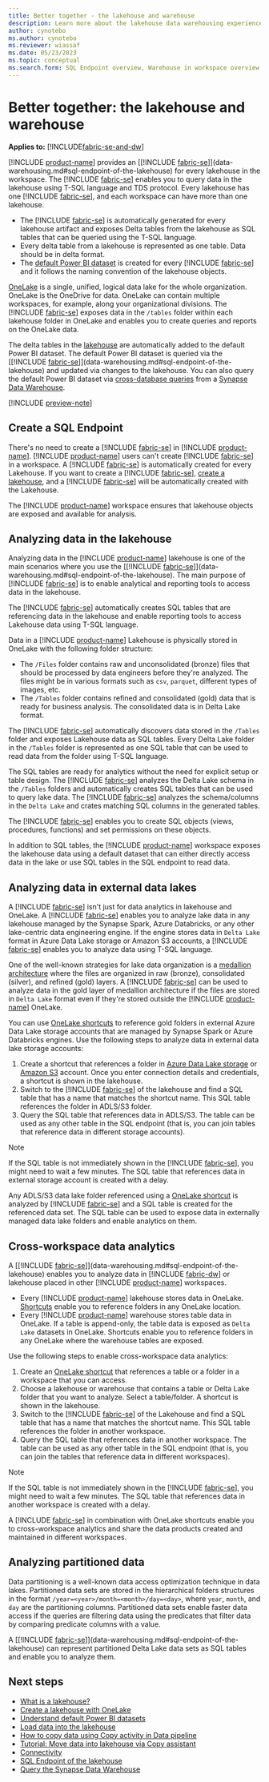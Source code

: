 ```yaml
---
title: Better together - the lakehouse and warehouse
description: Learn more about the lakehouse data warehousing experience in Microsoft Fabric.
author: cynotebo
ms.author: cynotebo
ms.reviewer: wiassaf
ms.date: 05/23/2023
ms.topic: conceptual
ms.search.form: SQL Endpoint overview, Warehouse in workspace overview # This article's title should not change. If so, contact engineering.
---
```

# Better together: the lakehouse and warehouse

**Applies to:** [!INCLUDE[fabric-se-and-dw](includes/applies-to-version/fabric-se-and-dw.md)]

[!INCLUDE [product-name](../includes/product-name.md)] provides an [[!INCLUDE [fabric-se](includes/fabric-se.md)]](data-warehousing.md#sql-endpoint-of-the-lakehouse) for every lakehouse in the workspace. The [!INCLUDE [fabric-se](includes/fabric-se.md)] enables you to query data in the lakehouse using T-SQL language and TDS protocol. Every lakehouse has one [!INCLUDE [fabric-se](includes/fabric-se.md)], and each workspace can have more than one lakehouse.

- The [!INCLUDE [fabric-se](includes/fabric-se.md)] is automatically generated for every lakehouse artifact and exposes Delta tables from the lakehouse as SQL tables that can be queried using the T-SQL language.
- Every delta table from a lakehouse is represented as one table. Data should be in delta format.
- The [default Power BI dataset](datasets.md) is created for every [!INCLUDE [fabric-se](includes/fabric-se.md)] and it follows the naming convention of the lakehouse objects.
 
[OneLake](../onelake/onelake-overview.md) is a single, unified, logical data lake for the whole organization. OneLake is the OneDrive for data. OneLake can contain multiple workspaces, for example, along your organizational divisions. The [!INCLUDE [fabric-se](includes/fabric-se.md)] exposes data in the `/tables` folder within each lakehouse folder in OneLake and enables you to create queries and reports on the OneLake data.

The delta tables in the [lakehouse](../data-engineering/lakehouse-overview.md) are automatically added to the default Power BI dataset. The default Power BI dataset is queried via the [[!INCLUDE [fabric-se](includes/fabric-se.md)]](data-warehousing.md#sql-endpoint-of-the-lakehouse) and updated via changes to the lakehouse. You can also query the default Power BI dataset via [cross-database queries](query-warehouse.md#write-a-cross-database-query) from a [Synapse Data Warehouse](data-warehousing.md#synapse-data-warehouse).

[!INCLUDE [preview-note](../includes/preview-note.md)]

## Create a SQL Endpoint

There's no need to create a [!INCLUDE [fabric-se](includes/fabric-se.md)] in [!INCLUDE [product-name](../includes/product-name.md)]. [!INCLUDE [product-name](../includes/product-name.md)] users can't create [!INCLUDE [fabric-se](includes/fabric-se.md)] in a workspace. A [!INCLUDE [fabric-se](includes/fabric-se.md)] is automatically created for every Lakehouse. If you want to create a [!INCLUDE [fabric-se](includes/fabric-se.md)], [create a lakehouse](../onelake/create-lakehouse-onelake.md), and a [!INCLUDE [fabric-se](includes/fabric-se.md)] will be automatically created with the Lakehouse.

The [!INCLUDE [product-name](../includes/product-name.md)] workspace ensures that lakehouse objects are exposed and available for analysis.

## Analyzing data in the lakehouse

Analyzing data in the [!INCLUDE [product-name](../includes/product-name.md)] lakehouse is one of the main scenarios where you use the [[!INCLUDE [fabric-se](includes/fabric-se.md)]](data-warehousing.md#sql-endpoint-of-the-lakehouse). The main purpose of [!INCLUDE [fabric-se](includes/fabric-se.md)] is to enable analytical and reporting tools to access data in the lakehouse.

The [!INCLUDE [fabric-se](includes/fabric-se.md)] automatically creates SQL tables that are referencing data in the lakehouse and enable reporting tools to access Lakehouse data using T-SQL language.

Data in a [!INCLUDE [product-name](../includes/product-name.md)] Lakehouse is physically stored in OneLake with the following folder structure:

- The `/Files` folder contains raw and unconsolidated (bronze) files that should be processed by data engineers before they're analyzed. The files might be in various formats such as `csv`, `parquet`, different types of images, etc.
- The `/Tables` folder contains refined and consolidated (gold) data that is ready for business analysis. The consolidated data is in Delta Lake format.

The [!INCLUDE [fabric-se](includes/fabric-se.md)] automatically discovers data stored in the `/Tables` folder and exposes Lakehouse data as SQL tables. Every Delta Lake folder in the `/Tables` folder is represented as one SQL table that can be used to read data from the folder using T-SQL language. 

The SQL tables are ready for analytics without the need for explicit setup or table design. The [!INCLUDE [fabric-se](includes/fabric-se.md)] analyzes the Delta Lake schema in the `/Tables` folders and automatically creates SQL tables that can be used to query lake data. The [!INCLUDE [fabric-se](includes/fabric-se.md)] analyzes the schema/columns in the `Delta Lake` and crates matching SQL columns in the generated tables.

The [!INCLUDE [fabric-se](includes/fabric-se.md)] enables you to create SQL objects (views, procedures, functions) and set permissions on these objects.

In addition to SQL tables, the [!INCLUDE [product-name](../includes/product-name.md)] workspace exposes the lakehouse data using a default dataset that can either directly access data in the lake or use SQL tables in the SQL endpoint to read data.

## Analyzing data in external data lakes

A [!INCLUDE [fabric-se](includes/fabric-se.md)] isn't just for data analytics in lakehouse and OneLake. A [!INCLUDE [fabric-se](includes/fabric-se.md)] enables you to analyze lake data in any lakehouse managed by the Synapse Spark, Azure Databricks, or any other lake-centric data engineering engine. If the engine stores data in `Delta Lake` format in Azure Data Lake storage or Amazon S3 accounts, a [!INCLUDE [fabric-se](includes/fabric-se.md)] enables you to analyze data using T-SQL language. 

One of the well-known strategies for lake data organization is a [medallion architecture](/azure/databricks/lakehouse/medallion) where the files are organized in raw (bronze), consolidated (silver), and refined (gold) layers. A [!INCLUDE [fabric-se](includes/fabric-se.md)] can be used to analyze data in the gold layer of medallion architecture if the files are stored in `Delta Lake` format even if they're stored outside the [!INCLUDE [product-name](../includes/product-name.md)] OneLake.

You can use [OneLake shortcuts](../data-engineering/lakehouse-shortcuts.md) to reference gold folders in external Azure Data Lake storage accounts that are managed by Synapse Spark or Azure Databricks engines.
Use the following steps to analyze data in external data lake storage accounts:

1. Create a shortcut that references a folder in [Azure Data Lake storage](../onelake/create-adls-shortcut.md) or [Amazon S3](../onelake/create-s3-shortcut.md) account. Once you enter connection details and credentials, a shortcut is shown in the lakehouse.
2. Switch to the [!INCLUDE [fabric-se](includes/fabric-se.md)] of the lakehouse and find a SQL table that has a name that matches the shortcut name. This SQL table references the folder in ADLS/S3 folder.
3. Query the SQL table that references data in ADLS/S3. The table can be used as any other table in the SQL endpoint (that is, you can join tables that reference data in different storage accounts).

> [!NOTE]
> If the SQL table is not immediately shown in the [!INCLUDE [fabric-se](includes/fabric-se.md)], you might need to wait a few minutes. The SQL table that references data in external storage account is created with a delay.

Any ADLS/S3 data lake folder referenced using a [OneLake shortcut](../data-engineering/lakehouse-shortcuts.md) is analyzed by [!INCLUDE [fabric-se](includes/fabric-se.md)] and a SQL table is created for the referenced data set. The SQL table can be used to expose data in externally managed data lake folders and enable analytics on them.

## Cross-workspace data analytics

A [[!INCLUDE [fabric-se](includes/fabric-se.md)]](data-warehousing.md#sql-endpoint-of-the-lakehouse) enables you to analyze data in [!INCLUDE [fabric-dw](includes/fabric-dw.md)] or lakehouse placed in other [!INCLUDE [product-name](../includes/product-name.md)] workspaces.

- Every [!INCLUDE [product-name](../includes/product-name.md)] lakehouse stores data in OneLake. [Shortcuts](../data-engineering/lakehouse-shortcuts.md) enable you to reference folders in any OneLake location.
- Every [!INCLUDE [product-name](../includes/product-name.md)] warehouse stores table data in OneLake. If a table is append-only, the table data is exposed as `Delta Lake` datasets in OneLake. Shortcuts enable you to reference folders in any OneLake where the warehouse tables are exposed.

Use the following steps to enable cross-workspace data analytics:

1. Create an [OneLake shortcut](../onelake/create-onelake-shortcut.md) that references a table or a folder in a workspace that you can access.
2. Choose a lakehouse or warehouse that contains a table or Delta Lake folder that you want to analyze. Select a table/folder. A shortcut is shown in the lakehouse.
3. Switch to the [!INCLUDE [fabric-se](includes/fabric-se.md)] of the Lakehouse and find a SQL table that has a name that matches the shortcut name. This SQL table references the folder in another workspace. 
4. Query the SQL table that references data in another workspace. The table can be used as any other table in the SQL endpoint (that is, you can join the tables that reference data in different workspaces).

> [!NOTE]
> If the SQL table is not immediately shown in the [!INCLUDE [fabric-se](includes/fabric-se.md)], you might need to wait a few minutes. The SQL table that references data in another workspace is created with a delay.

A [!INCLUDE [fabric-se](includes/fabric-se.md)] in combination with OneLake shortcuts enable you to cross-workspace analytics and share the data products created and maintained in different workspaces.

## Analyzing partitioned data

Data partitioning is a well-known data access optimization technique in data lakes. Partitioned data sets are stored in the hierarchical folders structures in the format `/year=<year>/month=<month>/day=<day>`, where `year`, `month`, and `day` are the partitioning columns. Partitioned data sets enable faster data access if the queries are filtering data using the predicates that filter data by comparing predicate columns with a value.

A [[!INCLUDE [fabric-se](includes/fabric-se.md)]](data-warehousing.md#sql-endpoint-of-the-lakehouse) can represent partitioned Delta Lake data sets as SQL tables and enable you to analyze them.

## Next steps

- [What is a lakehouse?](../data-engineering/lakehouse-overview.md)
- [Create a lakehouse with OneLake](../onelake/create-lakehouse-onelake.md)
- [Understand default Power BI datasets](datasets.md)
- [Load data into the lakehouse](../data-engineering/load-data-lakehouse.md)
- [How to copy data using Copy activity in Data pipeline](../data-factory/copy-data-activity.md)
- [Tutorial: Move data into lakehouse via Copy assistant](../data-factory/tutorial-move-data-lakehouse-copy-assistant.md)
- [Connectivity](connectivity.md)
- [SQL Endpoint of the lakehouse](data-warehousing.md#sql-endpoint-of-the-lakehouse)
- [Query the Synapse Data Warehouse](query-warehouse.md)
